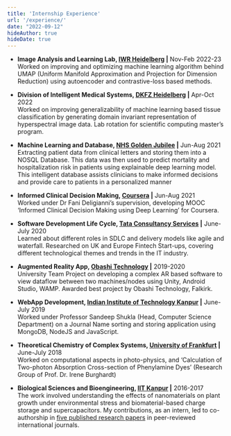 ```yaml
---
title: 'Internship Experience'
url: '/experience/'
date: "2022-09-12"
hideAuthor: true
hideDate: true
---
```

* **Image Analysis and Learning Lab, [IWR Heidelberg](https://typo.iwr.uni-heidelberg.de/home) |** Nov-Feb 2022-23  
    Worked on improving and optimizing machine learning algorithm behind UMAP (Uniform Manifold
Approximation and Projection for Dimension Reduction) using autoencoder and contrastive-loss based methods.

* **Division of Intelligent Medical Systems, [DKFZ Heidelberg](https://www.dkfz.de/en/imsy/team/index.html) |** Apr-Oct 2022  
    Worked on improving generalizability of machine learning based tissue classification by generating domain
    invariant representation of hyperspectral image data. Lab rotation for scientific computing master’s program.

* **Machine Learning and Database, [NHS Golden Jubilee](https://www.nhsgoldenjubilee.co.uk/research-and-innovation) |** Jun-Aug 2021  
    Extracting patient data from clinical letters and storing them into a NOSQL Database. This data was then used to predict mortality and hospitalization risk in patients using explainable deep learning model. This intelligent database assists clinicians to make informed decisions and provide care to patients in a personalized manner

* **Informed Clinical Decision Making, [Coursera](https://www.coursera.org/specializations/clin-decision-deep-learning) |** Jun-Aug 2021  
    Worked under Dr Fani Deligianni’s supervision, developing MOOC ‘Informed Clinical Decision Making using Deep Learning’ for Coursera.

* **Software Development Life Cycle, [Tata Consultancy Services](https://www.tcs.com/uk) |** June-July 2020  
    Learned about different roles in SDLC and delivery models like agile and waterfall. Researched on UK and Europe Fintech Start-ups, covering different technological themes and trends in the IT industry.

* **Augmented Reality App, [Obashi Technology](https://obashi.co.uk/) |** 2019-2020  
    University Team Project on developing a complex AR based software to view dataflow between two machines/nodes using Unity, Android Studio, WAMP. Awarded best project by Obashi Technology, Falkirk.

* **WebApp Development, [Indian Institute of Technology Kanpur](https://www.iitk.ac.in/) |** June-July 2019  
    Worked under Professor Sandeep Shukla (Head, Computer Science Department) on a Journal Name sorting and storing application using MongoDB, NodeJS and JavaScript.

* **Theoretical Chemistry of Complex Systems, [University of Frankfurt](https://www.theochem.uni-frankfurt.de/) |** June-July 2018  
    Worked on computational aspects in photo-physics, and ‘Calculation of Two-photon Absorption Cross-section of Phenylamine Dyes’ (Research Group of Prof. Dr. Irene Burghardt)

* **Biological Sciences and Bioengineering, [IIT Kanpur](https://www.iitk.ac.in/) |** 2016-2017  
    The work involved understanding the effects of nanomaterials on plant growth under environmental stress and biomaterial-based charge storage and supercapacitors. My contributions, as an intern, led to co-authorship in [five published research papers](https://www.researchgate.net/profile/Shourya-Verma-2/publications) in peer-reviewed international journals.